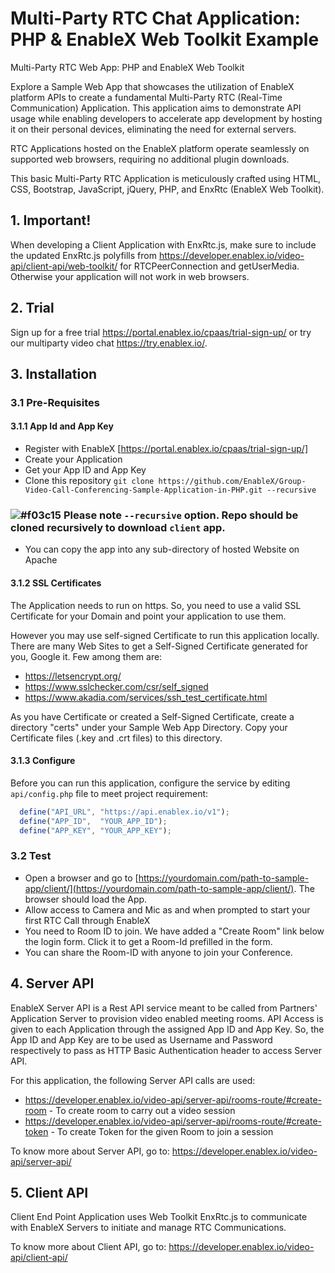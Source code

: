 # Multi-Party RTC Chat Application: PHP & EnableX Web Toolkit Example

Multi-Party RTC Web App: PHP and EnableX Web Toolkit 

Explore a Sample Web App that showcases the utilization of EnableX platform APIs to create a fundamental Multi-Party RTC (Real-Time Communication) Application. This application aims to demonstrate API usage while enabling developers to accelerate app development by hosting it on their personal devices, eliminating the need for external servers. 

RTC Applications hosted on the EnableX platform operate seamlessly on supported web browsers, requiring no additional plugin downloads. 

This basic Multi-Party RTC Application is meticulously crafted using HTML, CSS, Bootstrap, JavaScript, jQuery, PHP, and EnxRtc (EnableX Web Toolkit). 

## 1. Important!

When developing a Client Application with EnxRtc.js, make sure to include the updated EnxRtc.js polyfills from https://developer.enablex.io/video-api/client-api/web-toolkit/ for RTCPeerConnection and getUserMedia. Otherwise your application will not work in web browsers.

## 2. Trial

Sign up for a free trial https://portal.enablex.io/cpaas/trial-sign-up/ or try our multiparty video chat https://try.enablex.io/.


## 3. Installation

### 3.1 Pre-Requisites

#### 3.1.1 App Id and App Key 

* Register with EnableX [https://portal.enablex.io/cpaas/trial-sign-up/] 
* Create your Application
* Get your App ID and App Key
* Clone this repository `git clone https://github.com/EnableX/Group-Video-Call-Conferencing-Sample-Application-in-PHP.git --recursive`
### ![#f03c15](https://via.placeholder.com/15/f03c15/000000?text=+) Please note `--recursive` option. Repo should be cloned recursively to download `client` app. 
* You can copy the app into any sub-directory of hosted Website on Apache

#### 3.1.2 SSL Certificates

The Application needs to run on https. So, you need to use a valid SSL Certificate for your Domain and point your application to use them. 

However you may use self-signed Certificate to run this application locally. There are many Web Sites to get a Self-Signed Certificate generated for you, Google it. Few among them are:

* https://letsencrypt.org/
* https://www.sslchecker.com/csr/self_signed
* https://www.akadia.com/services/ssh_test_certificate.html  

As you have Certificate or created a Self-Signed Certificate, create a directory "certs" under your Sample Web App Directory. Copy your Certificate files (.key and .crt files)  to this directory. 

#### 3.1.3 Configure

Before you can run this application, configure the service by editing `api/config.php` file to meet project requirement:
```javascript 
  define("API_URL",	"https://api.enablex.io/v1");
  define("APP_ID",	"YOUR_APP_ID");
  define("APP_KEY",	"YOUR_APP_KEY");
```

### 3.2 Test 

* Open a browser and go to [https://yourdomain.com/path-to-sample-app/client/](https://yourdomain.com/path-to-sample-app/client/). The browser should load the App. 
* Allow access to Camera and Mic as and when prompted to start your first RTC Call through EnableX
* You need to Room ID to join. We have added a "Create Room" link below the login form. Click it to get a Room-Id prefilled in the form. 
* You can share the Room-ID with anyone to join your Conference.


## 4. Server API

EnableX Server API is a Rest API service meant to be called from Partners' Application Server to provision video enabled
meeting rooms. API Access is given to each Application through the assigned App ID and App Key. So, the App ID and App Key
are to be used as Username and Password respectively to pass as HTTP Basic Authentication header to access Server API.

For this application, the following Server API calls are used:
* https://developer.enablex.io/video-api/server-api/rooms-route/#create-room - To create room to carry out a video session
* https://developer.enablex.io/video-api/server-api/rooms-route/#create-token - To create Token for the given Room to join a session

To know more about Server API, go to:
https://developer.enablex.io/video-api/server-api/


## 5. Client API

Client End Point Application uses Web Toolkit EnxRtc.js to communicate with EnableX Servers to initiate and manage RTC Communications.

To know more about Client API, go to:
https://developer.enablex.io/video-api/client-api/
